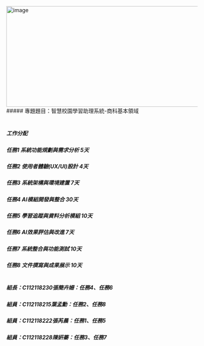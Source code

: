 <img width="960" height="265" alt="image" src="https://github.com/user-attachments/assets/6ad88c4c-db43-473e-ba57-9f68bb1b553c" />##### 專題題目：智慧校園學習助理系統-商科基本領域
# 
##### 工作分配
##### 任務1 系統功能規劃與需求分析 5天
##### 任務2 使用者體驗(UX/UI)設計 4天
##### 任務3 系統架構與環境建置 7天
##### 任務4 AI模組開發與整合 30天
##### 任務5 學習追蹤與資料分析模組 10天
##### 任務6 AI效果評估與改進 7天
##### 任務7 系統整合與功能測試 10天
##### 任務8 文件撰寫與成果展示 10天
# 
##### 組長：C112118230張簡卉姍：任務4、任務6
##### 組員：C112118215葉孟勳：任務2、任務8
##### 組員：C112118222張芮晨：任務1、任務5
##### 組員：C112118228陳姸蓁：任務3、任務7




